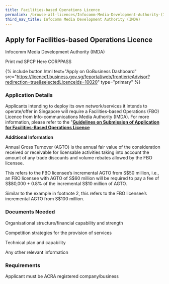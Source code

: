 ```yaml
---
title: Facilities-based Operations Licence
permalink: /browse-all-licences/Infocomm-Media-Development-Authority-(IMDA)/Facilities-based-Operations-Licence
third_nav_title: Infocomm Media Development Authority (IMDA)
---
```


## Apply for Facilities-based Operations Licence

Infocomm Media Development Authority (IMDA)

Print md SPCP Here CORPPASS

{% include button.html text="Apply on GoBusiness Dashboard" src="https://licence1.business.gov.sg/feportal/web/frontier/eAdvisor?redirection=true&selectedLicenceIds=10020" type="primary" %}

### Application Details

<p>Applicants intending to deploy its own network/services it intends to operate/offer in Singapore will require a Facilities-based Operations (FBO) Licence from Info-communications Media Authority (IMDA). For more information, please refer to the "<a href="https://www.imda.gov.sg/~/media/imda/files/regulation%20licensing%20and%20consultations/licensing/licenses/fboguidelines.pdf?la=en" target="_blank" rel="noopener"><strong>Guidelines on Submission of Application for Facilities-Based Operations Licence</strong></a></p>

**Additional Information**

<p>Annual Gross Turnover (AGTO) is the annual fair value of the consideration received or receivable for licensable activities taking into account the amount of any trade discounts and volume rebates allowed by the FBO licensee.</p>
<p></p>
<p>This refers to the FBO licensee&rsquo;s incremental AGTO from S$50 million, i.e., an FBO licensee with AGTO of S$60 million will be required to pay a fee of S$80,000 + 0.8% of the incremental S$10 million of AGTO.</p>
<p></p>
<p>Similar to the example in footnote 2, this refers to the FBO licensee&rsquo;s incremental AGTO from S$100 million.</p>

### Documents Needed

Organisational structure/financial capability and strength

Competition strategies for the provision of services

Technical plan and capability

Any other relevant information

### Requirements

Applicant must be ACRA registered company/business

